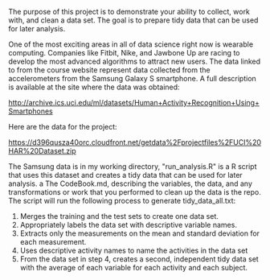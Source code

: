 The purpose of this project is to demonstrate your ability to collect, work with, and clean a data set. The goal is to prepare tidy data that can be used for later analysis. 

One of the most exciting areas in all of data science right now is wearable computing. Companies like Fitbit, Nike, and Jawbone Up are racing to develop the most advanced algorithms to attract new users. The data linked to from the course website represent data collected from the accelerometers from the Samsung Galaxy S smartphone. A full description is available at the site where the data was obtained: 

[http://archive.ics.uci.edu/ml/datasets/Human+Activity+Recognition+Using+Smartphones ](http://archive.ics.uci.edu/ml/datasets/Human+Activity+Recognition+Using+Smartphones )

Here are the data for the project: 

[https://d396qusza40orc.cloudfront.net/getdata%2Fprojectfiles%2FUCI%20HAR%20Dataset.zip ](https://d396qusza40orc.cloudfront.net/getdata%2Fprojectfiles%2FUCI%20HAR%20Dataset.zip )

The Samsung data is in my working directory, "run_analysis.R" is a R script that uses this dataset and creates a tidy data that can be used for later analysis. a 
The CodeBook.md, describing the variables, the data, and any transformations or work that you performed to clean up the data is the repo. The script will run the following process to generate tidy_data_all.txt:

1. Merges the training and the test sets to create one data set.
4. Appropriately labels the data set with descriptive variable names. 
2. Extracts only the measurements on the mean and standard deviation for each measurement. 
3. Uses descriptive activity names to name the activities in the data set
5. From the data set in step 4, creates a second, independent tidy data set with the average of each variable for each activity and each subject.